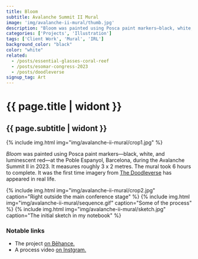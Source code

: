 ```yaml
---
title: Bloom
subtitle: Avalanche Summit II Mural
image: 'img/avalanche-ii-mural/thumb.jpg'
description: "Bloom was painted using Posca paint markers—black, white, and luminescent red—at the Poble Espanyol, Barcelona, during the Avalanche Summit II in 2023. It measures roughly 3 x 2 metres. The mural took 6 hours to complete. It was the first time imagery from The Doodleverse has appeared in real life."
categories: ['Projects', 'Illustration']
tags: ['Client Work', 'Mural', 'IRL']
background_color: "black"
color: "white"
related:
  - /posts/essential-glasses-coral-reef
  - /posts/esomar-congress-2023
  - /posts/doodleverse
signup_tag: Art
---
```

# {{ page.title | widont }}
## {{ page.subtitle | widont }}

{% include img.html img="img/avalanche-ii-mural/crop1.jpg" %}

*Bloom* was painted using Posca paint markers—black, white, and luminescent red—at the Poble Espanyol, Barcelona, during the Avalanche Summit II in 2023. It measures roughly 3 x 2 metres. The mural took 6 hours to complete. It was the first time imagery from [The Doodleverse](/doodleverse/) has appeared in real life.

{% include img.html img="img/avalanche-ii-mural/crop2.jpg" caption="Right outside the main conference stage" %}
{% include img.html img="img/avalanche-ii-mural/sequence.gif" caption="Some of the process" %}
{% include img.html img="img/avalanche-ii-mural/sketch.jpg" caption="The initial sketch in my notebook" %}

### Notable links
- The project [on Bēhance.](https://www.behance.net/gallery/170838083/Bloom-Avalanche-Summit-II-Mural)
- A process video [on Instgram.](https://www.instagram.com/p/CsWBUUVI7n2/)